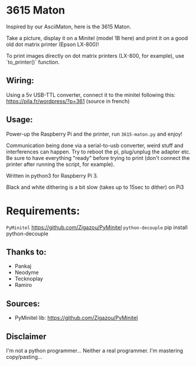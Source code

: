 # 3615 Maton

Inspired by our AsciiMaton, here is the 3615 Maton.

Take a picture, display it on a Minitel (model 1B here) and print it on a good old dot matrix printer (Epson LX-800)!

To print images directly on dot matrix printers (LX-800, for example), use ´to_printer()` function.

## Wiring:

Using a 5v USB-TTL converter, connect it to the minitel following this:
https://pila.fr/wordpress/?p=361 (source in french)

## Usage:
Power-up the Raspberry Pi and the printer, run `3615-maton.py` and enjoy!

Communication being done via a serial-to-usb converter, weird stuff and interferences can happen. Try to reboot the pi, plug/unplug the adapter etc. Be sure to have everything "ready" before trying to print (don't connect the printer after running the script, for example).

Written in python3 for Raspberry Pi 3.

Black and white dithering is a bit slow (takes up to 15sec to dither) on Pi3

# Requirements:

`PyMinitel` https://github.com/Zigazou/PyMinitel 
`python-decouple` pip install python-decouple

## Thanks to:
* Pankaj
* Neodyme
* Tecknoplay
* Ramiro

## Sources:
* PyMinitel lib: https://github.com/Zigazou/PyMinitel

## Disclaimer
I'm not a python programmer... Neither a real programmer. I'm mastering copy/pasting...
